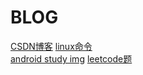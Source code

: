 # BLOG
<a href="http://blog.csdn.net/sinat_36176987"> CSDN博客</a> 
[linux命令](/linux_study.txt)  
[android study img](/android_img/android.jpg) 
[leetcode题](/LeetLearn/src/main/java/com/zq/code/)

